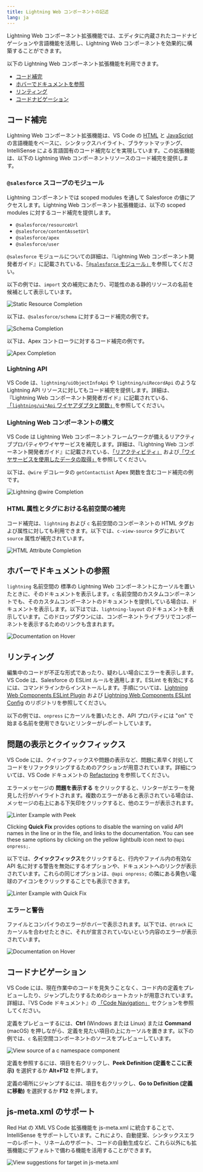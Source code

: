 ```yaml
---
title: Lightning Web コンポーネントの記述
lang: ja
---
```


Lightning Web コンポーネント拡張機能では、エディタに内蔵されたコードナビゲーションや言語機能を活用し、Lightning Web コンポーネントを効果的に構築することができます。

以下の Lightning Web コンポーネント拡張機能を利用できます。

- [コード補完](#)
- [ホバーでドキュメントを参照](#)
- [リンティング](#)
- [コードナビゲーション](#)

## コード補完

Lightning Web コンポーネント拡張機能は、VS Code の [HTML](https://code.visualstudio.com/docs/languages/html) と [JavaScript](https://code.visualstudio.com/docs/languages/javascript) の言語機能をベースに、シンタックスハイライト、ブラケットマッチング、IntelliSense による言語固有のコード補完などを実現しています。この拡張機能は、以下の Lightning Web コンポーネントリソースのコード補完を提供します。

### `@salesforce` スコープのモジュール

Lightning コンポーネントでは scoped modules を通して Salesforce の値にアクセスします。Lightning Web コンポーネント拡張機能は、以下の scoped modules に対するコード補完を提供します。

- `@salesforce/resourceUrl`
- `@salesforce/contentAssetUrl`
- `@salesforce/apex`
- `@salesforce/user`

`@salesforce` モジュールについての詳細は、『Lightning Web コンポーネント開発者ガイド』に記載されている、[「`@salesforce` モジュール」](https://developer.salesforce.com/docs/component-library/documentation/ja-jp/lwc/lwc.reference_salesforce_modules)を参照してください。

以下の例では、`import` 文の補完にあたり、可能性のある静的リソースの名前を候補として表示しています。

![Static Resource Completion](./images/vscode_lwc_staticresource_trailhead.png)

以下は、`@salesforce/schema` に対するコード補完の例です。

![Schema Completion](./images/vscode_lwc_schema.png)

以下は、Apex コントローラに対するコード補完の例です。

![Apex Completion](./images/vscode_lwc_apex.png)

### Lightning API

VS Code は、`lightning/uiObjectInfoApi` や `lightning/uiRecordApi` のような Lightning API リソースに対してもコード補完を提供します。詳細は、『Lightning Web コンポーネント開発者ガイド』に記載されている、[「`lightning/ui*Api` ワイヤアダプタと関数」](https://developer.salesforce.com/docs/component-library/documentation/ja-jp/lwc/lwc.reference_ui_api)を参照してください。

### Lightning Web コンポーネントの構文

VS Code は Lightning Web コンポーネントフレームワークが備えるリアクティブプロパティやワイヤサービスを補完します。詳細は、『Lightning Web コンポーネント開発者ガイド』に記載されている、[「リアクティビティ」](https://developer.salesforce.com/docs/component-library/documentation/ja-jp/50.0/lwc/lwc.reactivity) および[「ワイヤサービスを使用したデータの取得」](https://developer.salesforce.com/docs/component-library/documentation/ja-jp/lwc/lwc.data_wire_service)を参照してください。

以下は、`@wire` デコレータの `getContactList` Apex 関数を含むコード補完の例です。

![Lightning @wire Completion](./images/vscode_lwc_wire.png)

### HTML 属性とタグにおける名前空間の補完

コード補完は、`lightning` および `c` 名前空間のコンポーネントの HTML タグおよび属性に対しても利用できます。以下では、`c-view-source` タグにおいて `source` 属性が補完されています。

![HTML Attribute Completion](./images/vscode_lwc_html_attr.png)

## ホバーでドキュメントの参照

`lightning` 名前空間の 標準の Lightning Web コンポーネントにカーソルを置いたときに、そのドキュメントを表示します。`c` 名前空間のカスタムコンポーネントでも、そのカスタムコンポーネントのドキュメントを提供している場合は、ドキュメントを表示します。以下はでは、`lightning-layout` のドキュメントを表示しています。このドロップダウンには、コンポーネントライブラリでコンポーネントを表示するためのリンクも含まれます。

![Documentation on Hover](./images/vscode_lwc_hover.png)

## リンティング

編集中のコードが不正な形式であったり、疑わしい場合にエラーを表示します。VS Code は、Salesforce の ESLint ルールを適用します。ESLint を有効にするには、コマンドラインからインストールします。手順については、[Lightning Web Components ESLint Plugin](https://github.com/salesforce/eslint-plugin-lwc) および [Lightning Web Components ESLint Config](https://github.com/salesforce/eslint-config-lwc) のリポジトリを参照してください。

以下の例では、`onpress` にカーソルを置いたとき、API プロパティには "on" で始まる名前を使用できないとリンターがレポートしています。

## 問題の表示とクイックフィックス

VS Code には、クイックフィックスや問題の表示など、問題に素早く対処してコードをリファクタリングするためのアクションが用意されています。詳細については、VS Code ドキュメントの [Refactoring](https://code.visualstudio.com/docs/editor/refactoring) を参照してください。

エラーメッセージの **問題を表示する** をクリックすると、リンターがエラーを発見した行がハイライトされます。複数のエラーがあると表示されている場合は、メッセージの右上にある下矢印をクリックすると、他のエラーが表示されます。

![Linter Example with Peek](./images/vscode_lwc_peek.png)

Clicking **Quick Fix** provides options to disable the warning on valid API names in the line or in the file, and links to the documentation. You can see these same options by clicking on the yellow lightbulb icon next to `@api onpress;`.

以下では、**クイックフィックス**をクリックすると、行内やファイル内の有効な API 名に対する警告を無効にするオプションや、ドキュメントへのリンクが表示されています。これらの同じオプションは、`@api onpress;` の隣にある黄色い電球のアイコンをクリックすることでも表示できます。

![Linter Example with Quick Fix](./images/vscode_lwc_quickfix.png)

### エラーと警告

ファイルとコンパイラのエラーがホバーで表示されます。以下では、`@track` にカーソルを合わせたときに、それが宣言されていないという内容のエラーが表示されています。

![Documentation on Hover](./images/vscode_lwc_track.png)

## コードナビゲーション

VS Code には、現在作業中のコードを見失うことなく、コード内の定義をプレビューしたり、ジャンプしたりするためのショートカットが用意されています。詳細は、『VS Code ドキュメント』の [「Code Navigation」](https://code.visualstudio.com/docs/editor/editingevolved) セクションを参照してください。

定義をプレビューするには、**Ctrl** (Windows または Linux) または **Command** (macOS) を押しながら、定義を見たい項目の上にカーソルを置きます。以下の例では、`c` 名前空間コンポーネントのソースをプレビューしています。

![View source of a c namespace component](./images/vscode_lwc_commandhover.png)

定義を参照するには、項目を右クリックし、**Peek Definition (定義をここに表示)** を選択するか **Alt+F12** を押します。

定義の場所にジャンプするには、項目を右クリックし、**Go to Definition (定義に移動)** を選択するか **F12** を押します。

## js-meta.xml のサポート

Red Hat の XML VS Code 拡張機能を js-meta.xml に統合することで、IntelliSense をサポートしています。これにより、自動提案、シンタックスエラーのレポート、リネームのサポート、コードの自動生成など、これら以外にも拡張機能にデフォルトで備わる機能を活用することができます。

![View suggestions for target in js-meta.xml](./images/vscode-lwc-jsmeta-intellisense.png)
